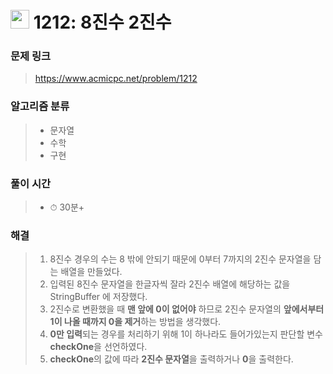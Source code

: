 # <img src="https://static.solved.ac/tier_small/4.svg" width=30> 1212: 8진수 2진수

### 문제 링크

> https://www.acmicpc.net/problem/1212

### 알고리즘 분류
> - 문자열
> - 수학
>- 구현

### 풀이 시간

> - ⏱ 30분+

### 해결

> 1. 8진수 경우의 수는 8 밖에 안되기 때문에 0부터 7까지의 2진수 문자열을 담는 배열을 만들었다.
> 2. 입력된 8진수 문자열을 한글자씩 잘라 2진수 배열에 해당하는 값을 StringBuffer 에 저장했다.
> 3. 2진수로 변환했을 때 **맨 앞에 0이 없어야** 하므로 2진수 문자열의 **앞에서부터 1이 나올 때까지 0을 제거**하는 방법을 생각했다.
> 4. **0만 입력**되는 경우를 처리하기 위해 1이 하나라도 들어가있는지 판단할 변수 **checkOne**을 선언하였다.
> 5. **checkOne**의 값에 따라 **2진수 문자열**을 출력하거나 **0**을 출력한다.
